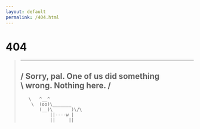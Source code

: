 ```yaml
---
layout: default
permalink: /404.html
---
```


# 404
> _____________________________________
>/ Sorry, pal. One of us did something \
>\ wrong. Nothing here.                /
> -------------------------------------
>        \   ^__^
>         \  (oo)\_______
>            (__)\       )\/\
>                ||----w |
>                ||     ||
>